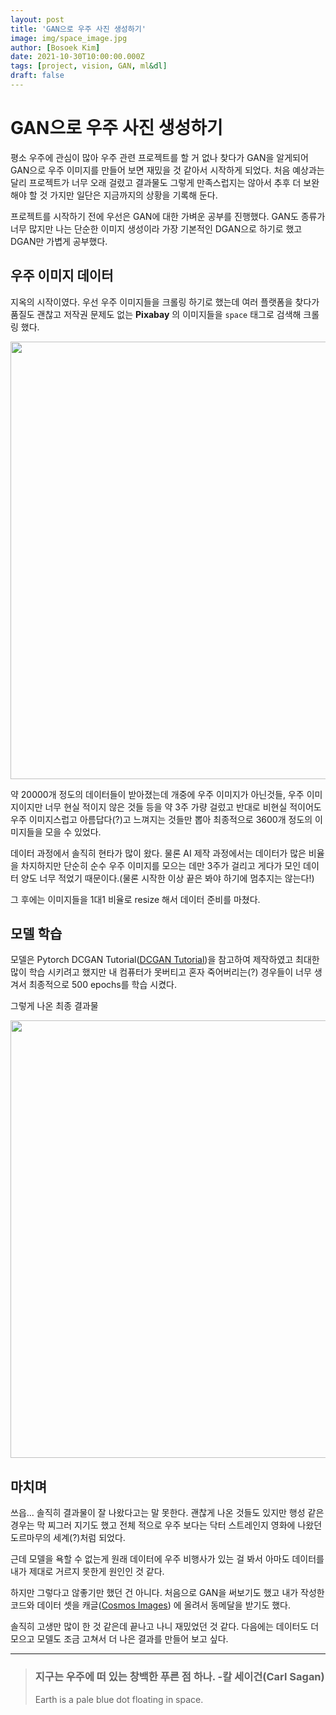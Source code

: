 ```yaml
---
layout: post
title: 'GAN으로 우주 사진 생성하기'
image: img/space_image.jpg
author: [Bosoek Kim]
date: 2021-10-30T10:00:00.000Z
tags: [project, vision, GAN, ml&dl]
draft: false
--- 
```


# GAN으로 우주 사진 생성하기

평소 우주에 관심이 많아 우주 관련 프로젝트를 할 거 없나 찾다가 GAN을 알게되어 GAN으로 우주 이미지를 만들어 보면 재밌을 것 같아서 시작하게 되었다. 처음 예상과는 달리 프로젝트가 너무 오래 걸렸고 결과물도 그렇게 만족스럽지는 않아서 추후 더 보완해야 할 것 가지만 일단은 지금까지의 상황을 기록해 둔다.

프로젝트를 시작하기 전에 우선은 GAN에 대한 가벼운 공부를 진행했다. GAN도 종류가 너무 많지만 나는 단순한 이미지 생성이라 가장 기본적인 DGAN으로 하기로 했고 DGAN만 가볍게 공부했다.

## 우주 이미지 데이터
지옥의 시작이였다. 우선 우주 이미지들을 크롤링 하기로 했는데 여러 플랫폼을 찾다가 품질도 괜찮고 저작권 문제도 없는 __Pixabay__ 의 이미지들을 ```space``` 태그로 검색해 크롤링 했다.

<img src="https://user-images.githubusercontent.com/68007145/155723638-df2ee3dc-ba89-4923-8f48-5f0a998a923a.PNG" width="700">

약 20000개 정도의 데이터들이 받아졌는데 개중에 우주 이미지가 아닌것들, 우주 이미지이지만 너무 현실 적이지 않은 것들 등을 약 3주 가량 걸렀고 반대로 비현실 적이어도 우주 이미지스럽고 아름답다(?)고 느껴지는 것들만 뽑아 최종적으로 3600개 정도의 이미지들을 모을 수 있었다.

데이터 과정에서 솔직히 현타가 많이 왔다. 물론 AI 제작 과정에서는 데이터가 많은 비율을 차지하지만 단순히 순수 우주 이미지를 모으는 데만 3주가 걸리고 게다가 모인 데이터 양도 너무 적었기 때문이다.(물론 시작한 이상 끝은 봐야 하기에 멈추지는 않는다!)

그 후에는 이미지들을 1대1 비율로 resize 해서 데이터 준비를 마쳤다.

## 모델 학습
모델은 Pytorch DCGAN Tutorial([DCGAN Tutorial](https://pytorch.org/tutorials/beginner/dcgan_faces_tutorial.html))을 참고하여 제작하였고 최대한 많이 학습 시키려고 했지만 내 컴퓨터가 못버티고 혼자 죽어버리는(?) 경우들이 너무 생겨서 최종적으로 500 epochs를 학습 시켰다.

그렇게 나온 최종 결과물

<img src="https://user-images.githubusercontent.com/68007145/155725997-916969ac-ecc8-44eb-bd50-da01dc70e1d9.png" width="700">

## 마치며

쓰읍... 솔직히 결과물이 잘 나왔다고는 말 못한다. 괜찮게 나온 것들도 있지만 행성 같은 경우는 막 찌그러 지기도 했고 전체 적으로 우주 보다는 닥터 스트레인지 영화에 나왔던 도르마무의 세계(?)처럼 되었다.

근데 모델을 욕할 수 없는게 원래 데이터에 우주 비행사가 있는 걸 봐서 아마도 데이터를 내가 제대로 거르지 못한게 원인인 것 같다. 

하지만 그렇다고 않좋기만 했던 건 아니다. 처음으로 GAN을 써보기도 했고 내가 작성한 코드와 데이터 셋을 캐글([Cosmos Images](https://www.kaggle.com/kimbosoek/cosmos-images/code)) 에 올려서 동메달을 받기도 했다.

솔직히 고생만 많이 한 것 같은데 끝나고 나니 재밌었던 것 같다. 다음에는 데이터도 더 모으고 모델도 조금 고쳐서 더 나은 결과를 만들어 보고 싶다.

---


>### 지구는 우주에 떠 있는 창백한 푸른 점 하나. -칼 세이건(Carl Sagan)
> Earth is a pale blue dot floating in space.
